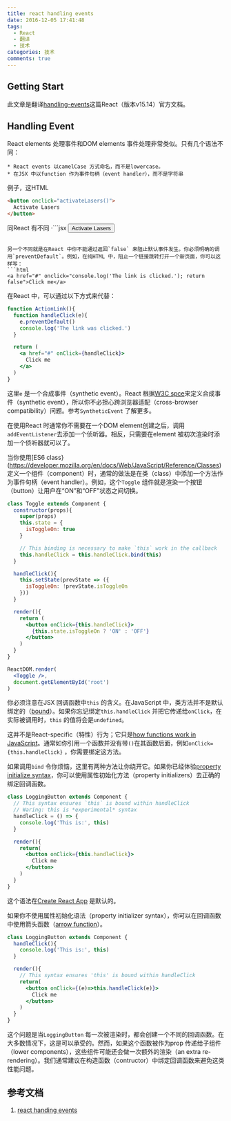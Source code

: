 ```yaml
---
title: react handling events
date: 2016-12-05 17:41:48
tags:
  - React
  - 翻译
  - 技术
categories: 技术
comments: true
---
```


## Getting Start

此文章是翻译[handling-events](https://facebook.github.io/react/docs/handling-events.html)这篇React（版本v15.14）官方文档。

<!--more-->

## Handling Event

React elements 处理事件和DOM elements 事件处理非常类似。只有几个语法不同：

	* React events 以camelCase 方式命名，而不是lowercase。
	* 在JSX 中以function 作为事件句柄（event handler），而不是字符串

例子，这HTML
```html
<button onclick="activateLasers()">
  Activate Lasers
</button>
```
同React 有不同
·```jsx
<button onClick={activateLasers}>
  Activate Lasers
</button>
```

另一个不同就是在React 中你不能通过返回`false` 来阻止默认事件发生。你必须明确的调用`preventDefault`。例如，在纯HTML 中，阻止一个链接跳转打开一个新页面，你可以这样写：
```html
<a href="#" onclick="console.log('The link is clicked.'); return false">Click me</a>
```
在React 中，可以通过以下方式来代替：
```jsx
function ActionLink(){
  function handleClick(e){
    e.preventDefault()
    console.log('The link was clicked.')
  }

  return (
    <a href="#" onClick={handleClick}>
      Click me
    </a>
  )
}
```
这里`e` 是一个合成事件（synthetic event）。React 根据[W3C spce](https://www.w3.org/TR/DOM-Level-3-Events/)来定义合成事件（synthetic event），所以你不必担心跨浏览器适配（cross-browser compatibility）问题。参考`SyntheticEvent` 了解更多。

在使用React 时通常你不需要在一个DOM element创建之后，调用`addEventListener`去添加一个侦听器。相反，只需要在element 被初次渲染时添加一个侦听器就可以了。

当你使用[ES6 class}(https://developer.mozilla.org/en/docs/Web/JavaScript/Reference/Classes) 定义一个组件（component）时，通常的做法是在类（class）中添加一个方法作为事件句柄（event handler）。例如，这个`Toggle` 组件就是渲染一个按钮（button）让用户在“ON”和“OFF”状态之间切换。
```jsx
class Toggle extends Component {
  constructor(props){
    super(props)
    this.state = {
      isToggleOn: true
    }

    // This binding is necessary to make `this` work in the callback
    this.handleClick = this.handleClick.bind(this)
  }

  handleClick(){
    this.setState(prevState => ({
      isToggleOn: !prevState.isToggleOn
    }))
  }

  render(){
    return (
      <button onClick={this.handleClick}>
        {this.state.isToggleOn ? 'ON' : 'OFF'}
      </button>
    )
  }
}

ReactDOM.render(
  <Toggle />,
  document.getElementById('root')
)
```

你必须注意在JSX 回调函数中`this` 的含义。在JavaScript 中，类方法并不是默认绑定的（[bound](https://developer.mozilla.org/en/docs/Web/JavaScript/Reference/Global_objects/Function/bind)）。如果你忘记绑定`this.handleClick` 并把它传递给`onClick`，在实际被调用时，`this` 的值将会是`undefined`。

这并不是React-specific（特性）行为；它只是[how functions work in JavaScript](https://www.smashingmagazine.com/2014/01/understanding-javascript-function-prototype-bind/)。通常如你引用一个函数并没有带`()`在其函数后面，例如`onClick={this.handleClick}` ，你需要绑定这方法。

如果调用`bind` 令你烦恼，这里有两种方法让你绕开它。如果你已经体验[property initialize syntax](https://babeljs.io/docs/plugins/transform-class-properties/)，你可以使用属性初始化方法（property initializers）去正确的绑定回调函数。
```jsx
class LoggingButton extends Component {
  // This syntax ensures `this` is bound within handleClick
  // Waring: this is *experimental* syntax
  handleClick = () => {
    console.log('This is:', this)
  }

  render(){
    return(
      <button onClick={this.handleClick}>
        Click me
      </button>
    )
  }
}
```
这个语法在[Create React App](https://github.com/facebookincubator/create-react-app) 是默认的。

如果你不使用属性初始化语法（property initializer syntax），你可以在回调函数中使用箭头函数（[arrow function](https://developer.mozilla.org/en/docs/Web/JavaScript/Reference/Functions/Arrow_functions)）。
```jsx
class LoggingButton extends Component {
  handleClick(){
    console.log('This is:', this)
  }

  render(){
    // This syntax ensures 'this' is bound within handleClick
    return(
      <button onClick={(e)=>this.handleClick(e)}>
        Click me
      </button>
    )
  }
}
```

这个问题是当`LoggingButton` 每一次被渲染时，都会创建一个不同的回调函数。在大多数情况下，这是可以承受的。然而，如果这个函数被作为prop 传递给子组件（lower components），这些组件可能还会做一次额外的渲染（an extra re-rendering）。我们通常建议在构造函数（contructor）中绑定回调函数来避免这类性能问题。

## 参考文档

1. [react handing events](https://facebook.github.io/react/docs/handling-events.html)
